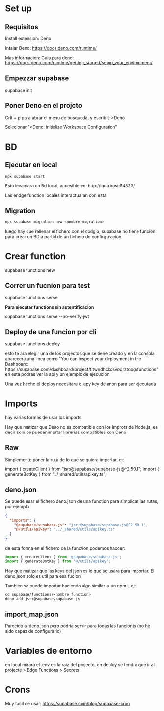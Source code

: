 # Set up

## Requisitos

Install extension: Deno

Intalar Deno: https://docs.deno.com/runtime/

Mas informacion:
Guia para deno: https://docs.deno.com/runtime/getting_started/setup_your_environment/

## Empezzar supabase

supabase init

## Poner Deno en el projcto

Crlt + p para abrar el menu de busqueda, y escribit: >Deno

Selecionar ">Deno: initialize Workspace Configuration"

# BD

## Ejecutar en local

```zsh
npx supabase start
```

Esto levantara un Bd local, accesible en: http://localhost:54323/

Las endge function locales interactuaran con esta

## Migration

```zsh
npx supabase migration new <nombre-migration>
```

luego hay que rellenar el fichero con el codgio, supabase no tiene funcion para crear un BD a partid de un fichero de confirguracion

# Crear function

supabase functions new <nombre funcion>

## Correr un fucnion para test

supabase functions serve <nombre funcion>

**Para ejecutar functions sin autentificacion**

supabase functions serve <nombre funcion> --no-verify-jwt

## Deploy de una funcion por cli

supabase functions deploy <nombre funcion>

esto te ara elegir una de los projectos que se tiene creado y en la consola aparecera una linea como "You can inspect your deployment in the Dashboard: https://supabase.com/dashboard/project/fltwndhckcsvpdrztqog/functions" en esta podras ver la api y un ejemplo de ejecucion

Una vez hecho el deploy necesitara el apy key de anon para ser ejecutada

# Imports

hay varias formas de usar los imports

Hay que matizar que Deno no es compatible con los improts de Node.js, es decir solo se puedenimprtar librerias compatibles con Deno

## Raw

Simplemente poner la ruta de lo que se quiera importar, ej:

import { createClient } from "jsr:@supabase/supabase-js@^2.50.1";
import { generateBotKey } from "../\_shared/utils/apikey.ts";

## deno.json

Se puede usar el fichero deno.json de una function para simplicar las rutas, por ejemplo

```json
{
  "imports": {
    "@supabase/supabase-js": "jsr:@supabase/supabase-js@^2.50.1",
    "@/utils/apikey": "../_shared/utils/apikey.ts"
  }
}
```

de esta forma en el fichero de la function podemos haccer:

```ts
import { createClient } from '@supabase/supabase-js';
import { generateBotKey } from '@/utils/apikey';
```

Hay que matizar que las keys del json es lo que se usara para importar. El deno.json solo es util para esa fucion

Tambien se puede importar haciendo algo similar al un npm i, ej:

```
cd supabase/functions/<nombre function>
deno add jsr:@supabase/supabase-js
```

## import_map.json

Parecido al deno.json pero podria servir para todas las funcionts (no he sido capaz de configurarlo)

# Variables de entorno

en local mirara el .env en la raiz del projecto, en deploy se tendra que ir al projecte > Edge Functions > Secrets

# Crons

Muy facil de usar: https://supabase.com/blog/supabase-cron
